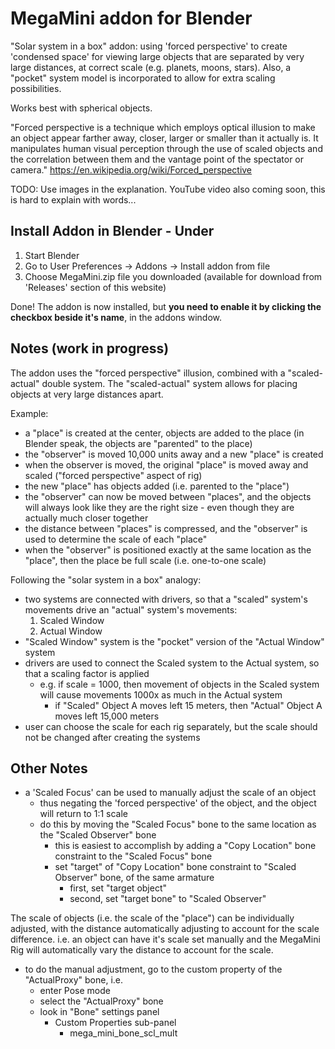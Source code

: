 # MegaMini addon for Blender
"Solar system in a box" addon: using 'forced perspective' to create 'condensed space' for viewing large objects that are separated by very large distances, at correct scale (e.g. planets, moons, stars). Also, a "pocket" system model is incorporated to allow for extra scaling possibilities.

Works best with spherical objects.

"Forced perspective is a technique which employs optical illusion to make an object appear farther away, closer, larger or smaller than it actually is. It manipulates human visual perception through the use of scaled objects and the correlation between them and the vantage point of the spectator or camera."
https://en.wikipedia.org/wiki/Forced_perspective

TODO: Use images in the explanation. YouTube video also coming soon, this is hard to explain with words...

## Install Addon in Blender - Under
1) Start Blender
2) Go to User Preferences -> Addons -> Install addon from file
3) Choose MegaMini.zip file you downloaded (available for download from 'Releases' section of this website)

Done! The addon is now installed, but **you need to enable it by clicking the checkbox beside it's name**, in the addons window.

## Notes (work in progress)
The addon uses the "forced perspective" illusion, combined with a "scaled-actual" double system.
The "scaled-actual" system allows for placing objects at very large distances apart.

Example:
  - a "place" is created at the center, objects are added to the place (in Blender speak, the objects are "parented" to the place)
  - the "observer" is moved 10,000 units away and a new "place" is created
  - when the observer is moved, the original "place" is moved away and scaled ("forced perspective" aspect of rig)
  - the new "place" has objects added (i.e. parented to the "place")
  - the "observer" can now be moved between "places", and the objects will always look like they are the right size - even though they are actually much closer together
  - the distance between "places" is compressed, and the "observer" is used to determine the scale of each "place"
  - when the "observer" is positioned exactly at the same location as the "place", then the place be full scale (i.e. one-to-one scale)

Following the "solar system in a box" analogy:
- two systems are connected with drivers, so that a "scaled" system's movements drive an "actual" system's movements:
  1) Scaled Window
  2) Actual Window
- "Scaled Window" system is the "pocket" version of the "Actual Window" system
- drivers are used to connect the Scaled system to the Actual system, so that a scaling factor is applied
  - e.g. if scale = 1000, then movement of objects in the Scaled system will cause movements 1000x as much in the Actual system
    - if "Scaled" Object A moves left 15 meters, then "Actual" Object A moves left 15,000 meters
- user can choose the scale for each rig separately, but the scale should not be changed after creating the systems

## Other Notes
- a 'Scaled Focus' can be used to manually adjust the scale of an object
  - thus negating the 'forced perspective' of the object, and the object will return to 1:1 scale
  - do this by moving the "Scaled Focus" bone to the same location as the "Scaled Observer" bone
    - this is easiest to accomplish by adding a "Copy Location" bone constraint to the "Scaled Focus" bone
	- set "target" of "Copy Location" bone constraint to "Scaled Observer" bone, of the same armature
	  - first, set "target object"
	  - second, set "target bone" to "Scaled Observer"

The scale of objects (i.e. the scale of the "place") can be individually adjusted, with the distance automatically adjusting to account for the scale difference.
i.e. an object can have it's scale set manually and the MegaMini Rig will automatically vary the distance to account for the scale.
  - to do the manual adjustment, go to the custom property of the "ActualProxy" bone, i.e.
    - enter Pose mode
	- select the "ActualProxy" bone
	- look in "Bone" settings panel
	    - Custom Properties sub-panel
		  - mega_mini_bone_scl_mult
